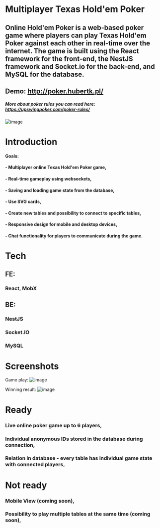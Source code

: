 
# Multiplayer Texas Hold'em Poker

## Online Hold'em Poker is a web-based poker game where players can play Texas Hold'em Poker against each other in real-time over the internet. The game is built using the React framework for the front-end, the NestJS framework and Socket.io for the back-end, and MySQL for the database.

## Demo: http://poker.hubertk.pl/

##### More about poker rules you can read here: https://upswingpoker.com/poker-rules/

![image](https://user-images.githubusercontent.com/9059336/53627116-94152f80-3bd5-11e9-8639-02819305018d.png)

# Introduction
#### Goals:
#### - Multiplayer online Texas Hold'em Poker game,
#### - Real-time gameplay using websockets,
#### - Saving and loading game state from the database,
#### - Use SVG cards,
#### - Create new tables and possibility to connect to specific tables,
#### - Responsive design for mobile and desktop devices,
#### - Chat functionality for players to communicate during the game.

# Tech
## FE:
### React, MobX
## BE:
### NestJS
### Socket.IO
### MySQL

# Screenshots
Game play:
![image](https://user-images.githubusercontent.com/35075404/235676711-3168ca75-ae4f-4f47-a11b-0719706eb6e8.png)

Winning result:
![image](https://user-images.githubusercontent.com/35075404/235676385-4a497ee6-acd3-452a-979e-34c53170eb62.png)

# Ready
### Live online poker game up to 6 players,
### Individual anonymous IDs stored in the database during connection,
### Relation in database - every table has individual game state with connected players,

# Not ready
### Mobile View (coming soon),
### Possibility to play multiple tables at the same time (coming soon),
